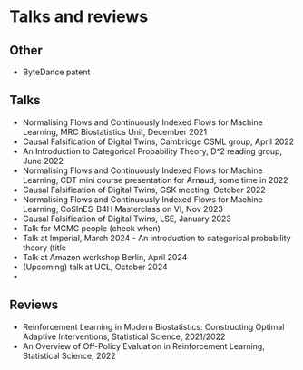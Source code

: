 # Talks and reviews

## Other

* ByteDance patent

## Talks

* Normalising Flows and Continuously Indexed Flows for Machine Learning, MRC Biostatistics
  Unit, December 2021
* Causal Falsification of Digital Twins, Cambridge CSML group, April 2022
* An Introduction to Categorical Probability Theory, D^2 reading group, June 2022
* Normalising Flows and Continuously Indexed Flows for Machine Learning, CDT mini course
  presentation for Arnaud, some time in 2022
* Causal Falsification of Digital Twins, GSK meeting, October 2022
* Normalising Flows and Continuously Indexed Flows for Machine Learning, CoSInES-B4H
  Masterclass on VI, Nov 2023
* Causal Falsification of Digital Twins, LSE, January 2023
* Talk for MCMC people (check when)
* Talk at Imperial, March 2024 - An introduction to categorical probability theory (title
* Talk at Amazon workshop Berlin, April 2024
* (Upcoming) talk at UCL, October 2024
* 

## Reviews

* Reinforcement Learning in Modern Biostatistics: Constructing Optimal Adaptive Interventions, Statistical Science, 2021/2022
* An Overview of Off-Policy Evaluation in Reinforcement Learning, Statistical Science,
  2022
